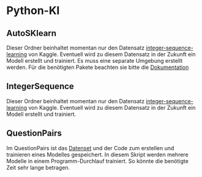 # Python-KI
## AutoSKlearn
Dieser Ordner beinhaltet momentan nur den Datensatz [integer-sequence-learning]( https://www.kaggle.com/c/integer-sequence-learning) von Kaggle. Eventuell wird zu diesem Datensatz in der Zukunft ein Modell erstellt und trainiert. Es muss eine separate Umgebung erstellt werden. Für die benötigten Pakete beachten sie bitte die [Dokumentation]( https://automl.github.io/auto-sklearn/master/)
## IntegerSequence
Dieser Ordner beinhaltet momentan nur den Datensatz [integer-sequence-learning]( https://www.kaggle.com/c/integer-sequence-learning) von Kaggle. Eventuell wird zu diesem Datensatz in der Zukunft ein Modell erstellt und trainiert.
## QuestionPairs
Im QuestionPairs ist das [Datenset]( https://www.kaggle.com/quora/question-pairs-dataset) und der Code zum erstellen und trainieren eines Modelles gespeichert. In diesem Skript werden mehrere Modelle in einem Programm-Durchlauf trainiert. So könnte die benötigte Zeit sehr lange betragen.
